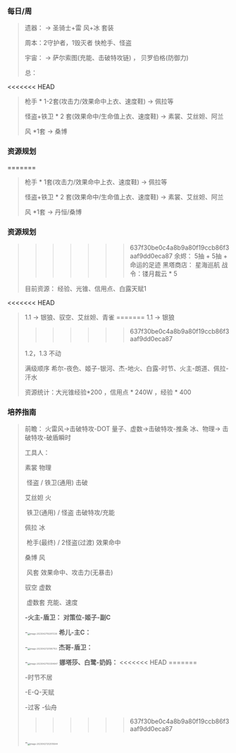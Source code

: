 ### 每日/周

> 遗器： ->   圣骑士+雷  风+冰 套装
>
> 周本：2守护者，1毁灭者   快枪手、怪盗
>
> 宇宙： -> 萨尔索图(充能、击破特攻链) ， 贝罗伯格(防御力)
>
> 总： 
>
<<<<<<< HEAD
> 枪手 * 1-2套(攻击力/效果命中上衣、速度鞋) -> 佩拉等
>
> 怪盗+铁卫 \* 2 套(效果命中/生命值上衣、速度鞋) -> 素裳、艾丝妲、阿兰
>
> 风 *1套 -> 桑博
### 资源规划
=======
> 枪手 * 1套(攻击力/效果命中上衣、速度鞋) -> 佩拉等
>
> 怪盗+铁卫 \* 2 套(效果命中/生命值上衣、速度鞋) -> 素裳、艾丝妲、阿兰
>
> 风 *1套 -> 丹恒/桑博
### 资源规划

>>>>>>> 637f30be0c4a8b9a80f19ccb86f3aaf9dd0eca87
> 余烬： 5抽 + 5抽 + 命运的足迹     黑塔商店： 星海巡航      战令：镂月裁云 * 5
>
> 目前资源： 经验、光锥、信用点、白露天赋1
>
<<<<<<< HEAD
> 1.1 -> 银狼、驭空、艾丝妲、青雀
=======
> 1.1 -> 银狼
>>>>>>> 637f30be0c4a8b9a80f19ccb86f3aaf9dd0eca87
>
> 1.2，1.3 不动
>
> 满级顺序 希尔-夜色、姬子-银河、杰-地火、白露-时节、火主-朗道、佩拉-汗水
>
> 资源统计：大光锥经验*200 ，信用点 * 240W ，经验 * 400
### 培养指南
> 前瞻： 火雷风->击破特攻-DOT      量子、虚数->击破特攻-推条      冰、物理-> 击破特攻-破盾瞬时
>
> 工具人：
>
> 素裳 物理
>
> ​	怪盗 / 铁卫(通用)    击破
>
> 艾丝妲 火
>
> ​	铁卫(通用) / 怪盗   击破特攻/充能
>
> 佩拉 冰
>
> ​	枪手(最终) / 2怪盗(过渡)  效果命中
>
> 桑博 风 
>
> ​	风套  效果命中、攻击力(无暴击)
>
> 驭空 虚数
>
> ​	虚数套 充能、速度
>
> **-火主-盾卫：**
> **对策位-姬子-副C**
>
> -<img src="https://scm-imagehost-public-1301181944.cos.ap-chengdu.myqcloud.com/img/image-20230427192917238.png" alt="image-20230427192917238" style="zoom:33%;" />
> **希儿-主C：**
>
> -<img src="https://scm-imagehost-public-1301181944.cos.ap-chengdu.myqcloud.com/img/image-20230427201957153.png" alt="image-20230427201957153" style="zoom:33%;" />
> **杰哥-盾卫：**
>
> -<img src="https://scm-imagehost-public-1301181944.cos.ap-chengdu.myqcloud.com/img/image-20230427193304847.png" alt="image-20230427193304847" style="zoom:33%;" />
> **娜塔莎、白鹭-奶妈：**
<<<<<<< HEAD
=======
>
> -时节不居
>
> -E-Q-天赋
>
> -过客   -仙舟
>>>>>>> 637f30be0c4a8b9a80f19ccb86f3aaf9dd0eca87
>
> -<img src="https://scm-imagehost-public-1301181944.cos.ap-chengdu.myqcloud.com/img/image-20230427202510644.png" alt="image-20230427202510644" style="zoom:33%;" />
